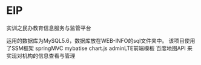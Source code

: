 # EIP
实训之民办教育信息服务与监管平台

运用的数据库为MySQL5.6，数据库放在WEB-INFO的sql文件夹中。
该项目使用了SSM框架 springMVC mybatise chart.js adminLTE前端模板 百度地图API 来实现对机构的信息查看与管理 
